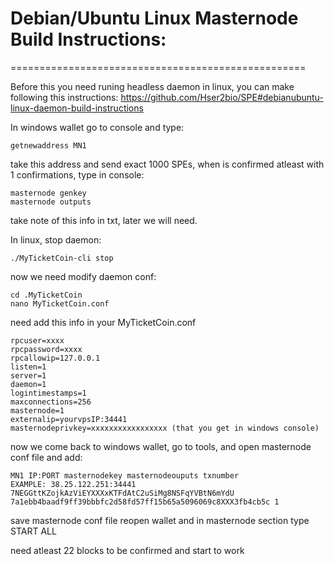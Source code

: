 
# Debian/Ubuntu Linux Masternode Build Instructions: 
===================================================

Before this you need runing headless daemon in linux, you can make following this instructions: https://github.com/Hser2bio/SPE#debianubuntu-linux-daemon-build-instructions

In windows wallet go to console and type: 
```
getnewaddress MN1
```
take this address and send exact 1000 SPEs, when is confirmed atleast with 1 confirmations, type in console:
```
masternode genkey 
masternode outputs
```
take note of this info in txt, later we will need. 

In linux, stop daemon:
```
./MyTicketCoin-cli stop
```
now we need modify daemon conf:
```
cd .MyTicketCoin
nano MyTicketCoin.conf
```
need add this info in your MyTicketCoin.conf
```
rpcuser=xxxx
rpcpassword=xxxx
rpcallowip=127.0.0.1
listen=1
server=1
daemon=1
logintimestamps=1
maxconnections=256
masternode=1
externalip=yourvpsIP:34441
masternodeprivkey=xxxxxxxxxxxxxxxxx (that you get in windows console)
```
now we come back to windows wallet, go to tools, and open masternode conf file and add:
```
MN1 IP:PORT masternodekey masternodeouputs txnumber
EXAMPLE: 38.25.122.251:34441 7NEGGttKZojkAzViEYXXXxKTFdAtC2uSiMg8NSFqYVBtN6mYdU 7a1ebb4baadf9ff39bbbfc2d58fd57ff15b65a5096069c8XXX3fb4cb5c 1
```
save masternode conf file reopen wallet and in masternode section type START ALL

need atleast 22 blocks to be confirmed and start to work



